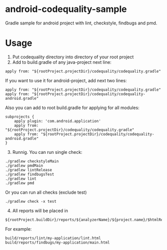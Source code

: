 # android-codequality-sample
Gradle sample for android project with lint, checkstyle, findbugs and pmd.

# Usage
1. Put codequality directory into directory of your root project
2. Add to build.gradle of any java-project next line:  
```
apply from: "${rootProject.projectDir}/codequality/codequality.gradle"
```
If you want to use it for android-project, add next two lines:  
```
apply from: "${rootProject.projectDir}/codequality/codequality.gradle"
apply from: "${rootProject.projectDir}/codequality/codequality-android.gradle"
```
Also you can add to root build.gradle for applying for all modules:
```
subprojects {
    apply plugin: 'com.android.application'
    apply from: "${rootProject.projectDir}/codequality/codequality.gradle"
    apply from: "${rootProject.projectDir}/codequality/codequality-android.gradle"
}
```
3. Runnig. You can run single check:
```
./gradlew checkstyleMain
./gradlew pmdMain
./gradlew lintRelease
./gradlew findbugsTest
./gradlew lint
./gradlew pmd
```
Or you can run all checks (exclude test)
```
./gradlew check -x test
```
4. All reports will be placed in
```
${rootProject.buildDir}/reports/${analyzerName}/${project.name}/$htmlReportFileName
```  
For example:
```
build/reports/lint/my-application/lint.html
build/reports/findbugs/my-application/main.html
```
